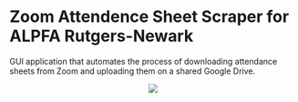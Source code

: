 # Zoom Attendence Sheet Scraper for ALPFA Rutgers-Newark
<p class="timesnewroman">GUI application that automates the process of downloading attendance sheets from Zoom and uploading them on a shared Google Drive.</p>

<p align="center">
<img src="https://i.imgur.com/SnCOGna.png">
</p>
